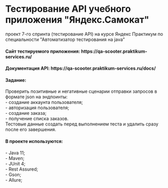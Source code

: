 <h1> Тестирование API учебного приложения "Яндекс.Самокат"</h1>
<p> проект 7-го спринта (тестирование API) на курсе Яндекс Практикум по специальности "Автоматизатор тестирования на java"</p>
<h4> Сайт тестируемого приложения: https://qa-scooter.praktikum-services.ru/ </h4>
<h4> Документация API: https://qa-scooter.praktikum-services.ru/docs/ </h4>
<h4> Задание:</h4>
Проверить позитивные и негативные сценарии отправки запросов в формате json на эндпоинты: <br>
- создание аккаунта пользователя; <br>
- авторизация пользователя; <br>
- создание заказа; <br>
- получение списка заказов. <br>
Тестовые данные создать перед выполнением теста и удалить сразу после его завершения. <br>
<h4> В проекте используются: </h4>
  - Java 11; <br>
  - Maven; <br>
  - JUnit 4; <br>
  - Rest Assured; <br>
  - Gson; <br>
  - Allure;

